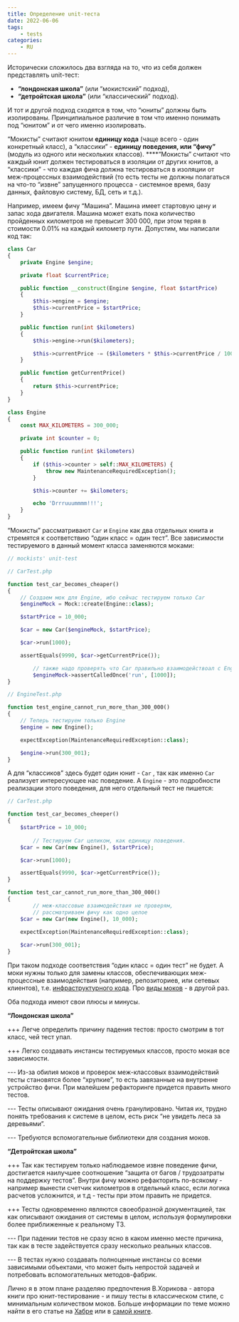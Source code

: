 ```yaml
---
title: Определение unit-теста
date: 2022-06-06
tags:
    - tests
categories:
    - RU
---
```


Исторически сложилось два взгляда на то, что из себя должен представлять unit-тест: 

- **“лондонская школа”** (или “мокистский” подход),
- **“детройтская школа”** (или “классический” подход).

<!-- more -->

И тот и другой подход сходятся в том, что “юниты” должны быть изолированы. Принципиальное различие в том что именно понимать под “юнитом” и от чего именно изолировать. 

“Мокисты” считают юнитом **единицу кода** (чаще всего - один конкретный класс), а “классики” - **единицу поведения, или “фичу”** (модуль из одного или нескольких классов). ****“Мокисты” считают что каждый юнит должен тестироваться в изоляции от других юнитов, а “классики” - что каждая фича должна тестироваться в изоляции от меж-процессных взаимодействий (то есть тесты не должны полагаться на что-то “извне” запущенного процесса - системное время, базу данных, файловую систему, БД, сеть и т.д.).

Например, имеем фичу “Машина”. Машина имеет стартовую цену и запас хода двигателя. Машина может ехать пока количество пройденных километров не превысит 300 000, при этом теряя в стоимости 0.01% на каждый километр пути. Допустим, мы написали код так:

```php
class Car
{
    private Engine $engine;

    private float $currentPrice;

    public function __construct(Engine $engine, float $startPrice)
    {
        $this->engine = $engine;
        $this->currentPrice = $startPrice;
    }

    public function run(int $kilometers)
    {
        $this->engine->run($kilometers);

        $this->currentPrice -= ($kilometers * $this->currentPrice / 10000);
    }

    public function getCurrentPrice()
    {
        return $this->currentPrice;
    }
}

class Engine
{
    const MAX_KILOMETERS = 300_000;

    private int $counter = 0;

    public function run(int $kilometers)
    {
        if ($this->counter > self::MAX_KILOMETERS) {
            throw new MaintenanceRequiredException();
        }

        $this->counter += $kilometers;

        echo 'Drrruuummmm!!!';
    }
}
```

“Мокисты” рассматривают `Car` и `Engine` как два отдельных юнита и стремятся к соответствию “один класс = один тест”. Все зависимости тестируемого в данный момент класса заменяются моками:

```php
// mockists' unit-test

// CarTest.php

function test_car_becomes_cheaper()
{
    // Cоздаем мок для Engine, ибо сейчас тестируем только Car
    $engineMock = Mock::create(Engine::class);

    $startPrice = 10_000;

    $car = new Car($engineMock, $startPrice);

    $car->run(1000);

    assertEquals(9990, $car->getCurrentPrice());

        // также надо проверять что Car правильно взаимодействоал с Engine
        $engineMock->assertCalledOnce('run', [1000]);
}

// EngineTest.php

function test_engine_cannot_run_more_than_300_000()
{
    // Теперь тестируем только Engine
    $engine = new Engine();

    expectException(MaintenanceRequiredException::class);

    $engine->run(300_001);
}
```

А для “классиков” здесь будет один юнит - `Car` , так как именно `Car` реализует интересующее нас поведение. А `Engine` - это подробности реализации этого поведения, для него отдельный тест не пишется:

```php
// CarTest.php

function test_car_becomes_cheeper()
{
    $startPrice = 10_000;
    
        // Тестируем Car целиком, как единицу поведения.
    $car = new Car(new Engine(), $startPrice);

    $car->run(1000);

    assertEquals(9990, $car->getCurrentPrice());
}

function test_car_cannot_run_more_than_300_000()
{
        // меж-классовые взаимодействия не проверям, 
        // рассматриваем фичу как одно целое
    $car = new Car(new Engine(), 10_000);

    expectException(MaintenanceRequiredException::class);
    
    $car->run(300_001);
}
```

При таком подходе соответствия “один класс = один тест” не будет. А моки нужны только для замены классов, обеспечивающих меж-процессные взаимодействия (например, репозиториев, или сетевых клиентов), т.е. [инфраструктурного кода](https://www.notion.so/f679b40f4fe846439679865e6dc35dac?pvs=21). Про [виды моков](https://www.notion.so/11466bd83e20420b8bbb1906927cb014?pvs=21) - в другой раз.

Оба подхода имеют свои плюсы и минусы.

**“Лондонская школа”**

 +++ Легче определить причину падения тестов: просто смотрим в тот класс, чей тест упал.

 +++ Легко создавать инстансы тестируемых классов, просто мокая все зависимости.

 --- Из-за обилия моков и проверок меж-классовых взаимодействий тесты становятся более “хрупкие”, то есть завязанные 
   на внутренне устройство фичи. При малейшем рефакторинге придется править много тестов.

 --- Тесты описывают ожидания очень гранулировано. Читая их, трудно понять требования к системе в целом, есть риск 
 “не увидеть леса за деревьями”. 

 --- Требуются вспомогательные библиотеки для создания моков.

**“Детройтская школа”**

 +++ Так как тестируем только наблюдаемое извне поведение фичи, достигается наилучшее соотношение “защита от багов / трудозатраты на поддержку тестов”. Внутри фичу можно рефакторить по-всякому - например вынести счетчик километров в отдельный класс, если логика расчетов усложнится, и т.д - тесты при этом править не придется.

 +++ Тесты одновременно являются своеобразной документацией, так как описывают ожидания от системы в целом, используя формулировки более приближенные к реальному ТЗ. 

 --- При падении тестов не сразу ясно в каком именно месте причина, так как в тесте задействуется сразу несколько 
 реальных классов.

 --- В тестах нужно создавать полноценные инстансы со всеми зависимыми объектами, что может быть непростой задачей и 
 потребовать вспомогательных методов-фабрик.

Лично я в этом плане разделяю предпочтения В.Хорикова - автора книги про юнит-тестирование - и пишу тесты в классическом стиле, с минимальным количеством моков. Больше информации по теме можно найти в его статье на [Хабре](https://habr.com/ru/company/jugru/blog/571126/) или в [самой книге](https://www.amazon.com/gp/product/1617296279).